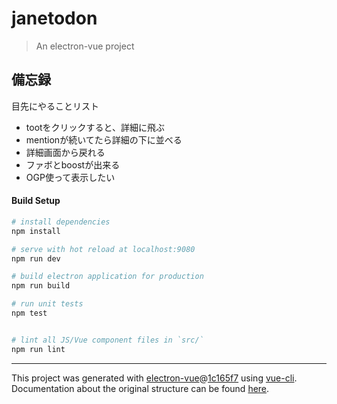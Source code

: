 # janetodon

> An electron-vue project

## 備忘録
目先にやることリスト
- tootをクリックすると、詳細に飛ぶ
- mentionが続いてたら詳細の下に並べる
- 詳細画面から戻れる
- ファボとboostが出来る
- OGP使って表示したい

#### Build Setup

``` bash
# install dependencies
npm install

# serve with hot reload at localhost:9080
npm run dev

# build electron application for production
npm run build

# run unit tests
npm test


# lint all JS/Vue component files in `src/`
npm run lint

```

---

This project was generated with [electron-vue](https://github.com/SimulatedGREG/electron-vue)@[1c165f7](https://github.com/SimulatedGREG/electron-vue/tree/1c165f7c5e56edaf48be0fbb70838a1af26bb015) using [vue-cli](https://github.com/vuejs/vue-cli). Documentation about the original structure can be found [here](https://simulatedgreg.gitbooks.io/electron-vue/content/index.html).
